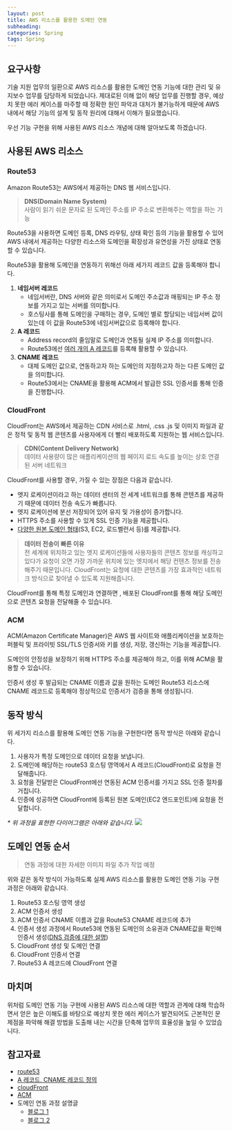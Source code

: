 ```yaml
---
layout: post
title: AWS 리소스를 활용한 도메인 연동
subheading:
categories: Spring
tags: Spring
---
```


## 요구사항
기술 지원 업무의 일환으로 AWS 리소스를 활용한 도메인 연동 기능에 대한 관리 및 유지보수 업무를 담당하게 되었습니다.
제대로된 이해 없이 해당 업무를 진행할 경우, 예상치 못한 에러 케이스를 마주할 때 정확한 원인 파악과 대처가 불가능하게 때문에 AWS 내에서 해당 기능의 설계 및 동작 원리에 대해서 이해가 필요했습니다.

우선 기능 구현을 위해 사용된 AWS 리소스 개념에 대해 알아보도록 하겠습니다.

## 사용된 AWS 리소스
### Route53
Amazon Route53는 AWS에서 제공하는 DNS 웹 서비스입니다.
> **DNS(Domain Name System)**<br>
> 사람이 읽기 쉬운 문자로 된 도메인 주소를 IP 주소로 변환해주는 역할을 하는 기능

Route53을 사용하면 도메인 등록, DNS 라우팅, 상태 확인 등의 기능을 활용할 수 있어 AWS 내에서 제공하는 다양한 리소스와 도메인을 확장성과 유연성을 가진 상태로 연동할 수 있습니다.

Route53을 활용해 도메인을 연동하기 위해선 아래 세가지 레코드 값을 등록해야 합니다.

1. **네임서버 레코드**
   - 네임서버란, DNS 서버와 같은 의미로서 도메인 주소값과 매핑되는 IP 주소 정보를 가지고 있는 서버를 의미합니다.
   - 호스팅사를 통해 도메인을 구매하는 경우, 도메인 별로 할당되는 네임서버 값이 있는데 이 값을 Route53에 네임서버값으로 등록해야 합니다.
2. **A 레코드**
   - Address record의 줄임말로 도메인과 연동될 실제 IP 주소를 의미합니다.
   - Route53에선 [여러 개의 A 레코드](https://docs.aws.amazon.com/ko_kr/Route53/latest/DeveloperGuide/resource-record-sets-values-multivalue.html)를 등록해 활용할 수 있습니다.
3. **CNAME 레코드**
   - 대체 도메인 값으로, 연동하고자 하는 도메인의 지정하고자 하는 다른 도메인 값을 의미합니다.
   - Route53에서는 CNAME을 활용해 ACM에서 발급한 SSL 인증서를 통해 인증을 진행합니다.

### CloudFront
CloudFront는 AWS에서 제공하는 CDN 서비스로 .html, .css .js 및 이미지 파일과 같은 정적 및 동적 웹 콘텐츠를 사용자에게 더 빨리 배포하도록 지원하는 웹 서비스입니다.
> **CDN(Content Delivery Network)**<br>
> 데이터 사용량이 많은 애플리케이션의 웹 페이지 로드 속도를 높이는 상호 연결된 서버 네트워크

CloudFront를 사용할 경우, 가질 수 있는 장점은 다음과 같습니다.
- 엣지 로케이션이라고 하는 데이터 센터의 전 세계 네트워크를 통해 콘텐츠를 제공하기 때문에 데이터 전송 속도가 빠릅니다.
- 엣지 로케이션에 분선 저장되어 있어 유지 및 가용성이 증가합니다.
- HTTPS 주소를 사용할 수 있게 SSL 인증 기능을 제공합니다.
- [다양한 원본 도메인 형태](https://docs.aws.amazon.com/ko_kr/AmazonCloudFront/latest/DeveloperGuide/DownloadDistS3AndCustomOrigins.html)(S3, EC2, 로드벨런서 등)를 제공합니다.

> **데이터 전송이 빠른 이유**<br>
> 전 세계에 위치하고 있는 엣지 로케이션들에 사용자들의 콘텐츠 정보를 캐싱하고 있다가 요청이 오면 가장 가까운 위치에 있는 엣지에서 해당 컨텐츠 정보를 전송해주기 때문입니다. CloudFront는 요청에 대한 콘텐츠를 가장 효과적인 네트워크 방식으로 찾아낼 수 있도록 지원해줍니다.

CloudFront를 통해 특정 도메인과 연결하면 , 배포된 CloudFront를 통해 해당 도메인으로 콘텐츠 요청을 전달해줄 수 있습니다.

### ACM
ACM(Amazon Certificate Manager)은 AWS 웹 사이트와 애플리케이션을 보호하는 퍼블릭 및 프라이빗 SSL/TLS 인증서와 키를 생성, 저장, 갱신하는 기능을 제공합니다.

도메인의 안정성을 보장하기 위해 HTTPS 주소를 제공해야 하고, 이를 위해 ACM을 활용할 수 있습니다.

인증서 생성 후 발급되는 CNAME 이름과 값을 원하는 도메인 Route53 리소스에 CNAME 레코드로 등록해야 정상적으로 인증서가 검증을 통해 생성됩니다.

## 동작 방식
위 세가지 리소스를 활용해 도메인 연동 기능을 구현한다면 동작 방식은 아래와 같습니다.

1. 사용자가 특정 도메인으로 데이터 요청을 보냅니다.
2. 도메인에 해당하는 route53 호스팅 영역에서 A 레코드(CloudFront)로 요청을 전달해줍니다.
3. 요청을 전달받은 CloudFront에선 연동된 ACM 인증서를 가지고 SSL 인증 절차를 거칩니다.
4. 인증에 성공하면 CloudFront에 등록된 원본 도메인(EC2 엔드포인트)에 요청을 전달합니다.

_* 위 과정을 표현한 다이어그램은 아래와 같습니다._
![](https://i.ibb.co/1dFM2z9/2023-06-17-4-27-55.png)

## 도메인 연동 순서
> 연동 과정에 대한 자세한 이미지 파일 추가 작업 예정

위와 같은 동작 방식이 가능하도록 실제 AWS 리소스를 활용한 도메인 연동 기능 구현 과정은 아래와 같습니다.

1. Route53 호스팅 영역 생성
2. ACM 인증서 생성
3. ACM 인증서 CNAME 이름과 값을 Route53 CNAME 레코드에 추가
4. 인증서 생성 과정에서 Route53에 연동된 도메인의 소유권과 CNAME값을 확인해 인증서 생성([DNS 검증에 대한 설명](https://docs.aws.amazon.com/ko_kr/acm/latest/userguide/dns-validation.html))
5. CloudFront 생성 및 도메인 연결
6. CloudFront 인증서 연결
7. Route53 A 레코드에 CloudFront 연결

## 마치며 
위처럼 도메인 연동 기능 구현에 사용된 AWS 리소스에 대한 역할과 관계에 대해 학습하면서 얻은 높은 이해도를 바탕으로 예상치 못한 에러 케이스가 발견되어도 근본적인 문제점을 파악해 해결 방법을 도출해 내는 시간을 단축해 업무의 효율성을 높일 수 있었습니다.

## 참고자료
- [route53](https://docs.aws.amazon.com/ko_kr/Route53/latest/DeveloperGuide/Welcome.html)
- [A 레코드, CNAME 레코드 정의](https://nonipc.com/entry/dns-%EB%A0%88%EC%BD%94%EB%93%9C-A%EB%A0%88%EC%BD%94%EB%93%9C-CNAME-%EC%B0%A8%EC%9D%B4)
- [cloudFront](https://docs.aws.amazon.com/ko_kr/AmazonCloudFront/latest/DeveloperGuide/Introduction.html)
- [ACM](https://docs.aws.amazon.com/ko_kr/acm/latest/userguide/acm-overview.html)
- 도메인 연동 과정 설명글
  - [블로그 1](https://velog.io/@wngud4950/AWS-Route53-Cloudfront-%EC%84%9C%EB%B2%84-%EB%8F%84%EB%A9%94%EC%9D%B8-%EC%A0%81%EC%9A%A9%EA%B8%B0)
  - [블로그 2](https://velog.io/@seongkyun/AWS-S3-CloudFront-Route53%EC%9D%84-%EC%9D%B4%EC%9A%A9%ED%95%9C-%EC%A0%95%EC%A0%81-%ED%98%B8%EC%8A%A4%ED%8C%85#cloudfront-%EC%84%A4%EC%A0%95)
